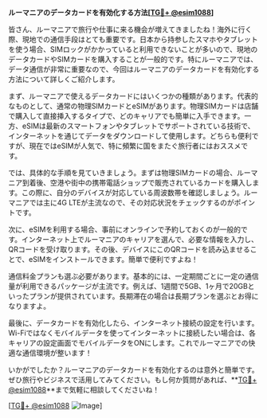 **ルーマニアのデータカードを有効化する方法[[TG💪+ @esim1088](https://t.me/s/esim1088)]**

皆さん、ルーマニアで旅行や仕事に来る機会が増えてきましたね！海外に行く際、現地での通信手段はとても重要です。日本から持参したスマホやタブレットを使う場合、SIMロックがかかっていると利用できないことが多いので、現地のデータカードやSIMカードを購入することが一般的です。特にルーマニアでは、データ通信が非常に重要なので、今回はルーマニアのデータカードを有効化する方法について詳しくご紹介します。

まず、ルーマニアで使えるデータカードにはいくつかの種類があります。代表的なものとして、通常の物理SIMカードとeSIMがあります。物理SIMカードは店舗で購入して直接挿入するタイプで、どのキャリアでも簡単に入手できます。一方、eSIMは最新のスマートフォンやタブレットでサポートされている技術で、インターネットを通じてデータをダウンロードして使用します。どちらも便利ですが、現在ではeSIMが人気で、特に頻繁に国をまたぐ旅行者にはおススメです。

では、具体的な手順を見ていきましょう。まずは物理SIMカードの場合、ルーマニア到着後、空港や街中の携帯電話ショップで販売されているカードを購入します。この際に、自分のデバイスが対応している周波数帯を確認しましょう。ルーマニアでは主に4G LTEが主流なので、その対応状況をチェックするのがポイントです。

次に、eSIMを利用する場合、事前にオンラインで予約しておくのが一般的です。インターネット上でルーマニアのキャリアを選んで、必要な情報を入力し、QRコードを受け取ります。その後、デバイスにこのQRコードを読み込ませることで、eSIMをインストールできます。簡単で便利ですよね！

通信料金プランも選ぶ必要があります。基本的には、一定期間ごとに一定の通信量が利用できるパッケージが主流です。例えば、1週間で5GB、1ヶ月で20GBといったプランが提供されています。長期滞在の場合は長期プランを選ぶとお得になりますよ。

最後に、データカードを有効化したら、インターネット接続の設定を行います。Wi-Fiではなくモバイルデータを使ってインターネットに接続したい場合は、各キャリアの設定画面でモバイルデータをONにします。これでルーマニアでの快適な通信環境が整います！

いかがでしたか？ルーマニアのデータカードを有効化するのは意外と簡単です。ぜひ旅行やビジネスで活用してみてください。もし何か質問があれば、**[TG💪+ @esim1088](https://t.me/s/esim1088)**まで気軽に相談してくださいね！

[[TG💪+ @esim1088](https://t.me/s/esim1088) ![Image](https://i.postimg.cc/Y0z9fWf4/image.png)]